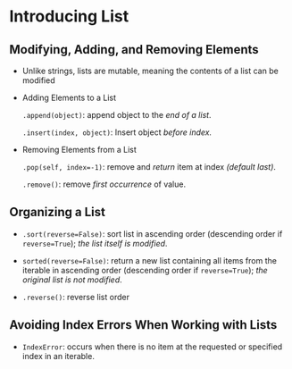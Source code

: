 # Introducing List

## Modifying, Adding, and Removing Elements

- Unlike strings, lists are mutable, meaning the contents of a list can be modified

- Adding Elements to a List

  `.append(object)`: append object to the _end of a list_.

  `.insert(index, object)`: Insert object _before index._

- Removing Elements from a List

  `.pop(self, index=-1)`: remove and _return_ item at index _(default last)_.

  `.remove()`: remove _first occurrence_ of value.

## Organizing a List

- `.sort(reverse=False)`: sort list in ascending order (descending order if `reverse=True`); _the list itself is modified_.

- `sorted(reverse=False)`: return a new list containing all items from the iterable in ascending order (descending order if `reverse=True`); _the original list is not modified_.

- `.reverse()`: reverse list order

## Avoiding Index Errors When Working with Lists

- `IndexError`: occurs when there is no item at the requested or specified index in an iterable.
